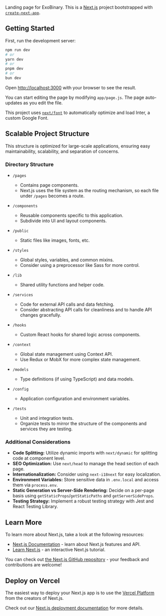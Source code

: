 Landing page for ExoBinary. This is a [Next.js](https://nextjs.org/) project bootstrapped with [`create-next-app`](https://github.com/vercel/next.js/tree/canary/packages/create-next-app).

## Getting Started

First, run the development server:

```bash
npm run dev
# or
yarn dev
# or
pnpm dev
# or
bun dev
```

Open [http://localhost:3000](http://localhost:3000) with your browser to see the result.

You can start editing the page by modifying `app/page.js`. The page auto-updates as you edit the file.

This project uses [`next/font`](https://nextjs.org/docs/basic-features/font-optimization) to automatically optimize and load Inter, a custom Google Font.

## Scalable Project Structure

This structure is optimized for large-scale applications, ensuring easy maintainability, scalability, and separation of concerns.

### Directory Structure

- `/pages`
  - Contains page components.
  - Next.js uses the file system as the routing mechanism, so each file under `/pages` becomes a route.

- `/components`
  - Reusable components specific to this application.
  - Subdivide into UI and layout components.

- `/public`
  - Static files like images, fonts, etc.

- `/styles`
  - Global styles, variables, and common mixins.
  - Consider using a preprocessor like Sass for more control.

- `/lib`
  - Shared utility functions and helper code.

- `/services`
  - Code for external API calls and data fetching.
  - Consider abstracting API calls for cleanliness and to handle API changes gracefully.

- `/hooks`
  - Custom React hooks for shared logic across components.

- `/context`
  - Global state management using Context API.
  - Use Redux or MobX for more complex state management.

- `/models`
  - Type definitions (if using TypeScript) and data models.

- `/config`
  - Application configuration and environment variables.

- `/tests`
  - Unit and integration tests.
  - Organize tests to mirror the structure of the components and services they are testing.

### Additional Considerations

- **Code Splitting:** Utilize dynamic imports with `next/dynamic` for splitting code at component level.
- **SEO Optimization:** Use `next/head` to manage the head section of each page.
- **Internationalization:** Consider using `next-i18next` for easy localization.
- **Environment Variables:** Store sensitive data in `.env.local` and access them via `process.env`.
- **Static Generation vs Server-Side Rendering:** Decide on a per-page basis using `getStaticProps`/`getStaticPaths` and `getServerSideProps`.
- **Testing Strategy:** Implement a robust testing strategy with Jest and React Testing Library.

## Learn More

To learn more about Next.js, take a look at the following resources:

- [Next.js Documentation](https://nextjs.org/docs) - learn about Next.js features and API.
- [Learn Next.js](https://nextjs.org/learn) - an interactive Next.js tutorial.

You can check out [the Next.js GitHub repository](https://github.com/vercel/next.js/) - your feedback and contributions are welcome!

## Deploy on Vercel

The easiest way to deploy your Next.js app is to use the [Vercel Platform](https://vercel.com/new?utm_medium=default-template&filter=next.js&utm_source=create-next-app&utm_campaign=create-next-app-readme) from the creators of Next.js.

Check out our [Next.js deployment documentation](https://nextjs.org/docs/deployment) for more details.

